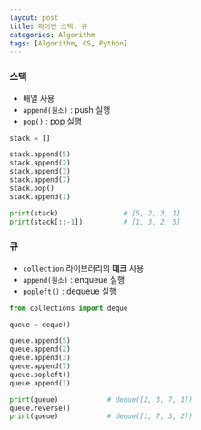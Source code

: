 ```yaml
---
layout: post
title: 파이썬 스택, 큐
categories: Algorithm
tags: [Algorithm, CS, Python]
---
```

### 스택
- 배열 사용
- `append(원소)` : push 실행
- `pop()` : pop 실행

```python
stack = []

stack.append(5)
stack.append(2)
stack.append(3)
stack.append(7)
stack.pop()
stack.append(1)

print(stack)                # [5, 2, 3, 1]
print(stack[::-1])          # [1, 3, 2, 5]
```

### 큐
- `collection` 라이브러리의 **데크** 사용
- `append(원소)` : enqueue 실행
- `popleft()` : dequeue 실행

```python
from collections import deque

queue = deque()

queue.append(5)
queue.append(2)
queue.append(3)
queue.append(7)
queue.popleft()
queue.append(1)

print(queue)            # deque([2, 3, 7, 1])
queue.reverse()
print(queue)            # deque([1, 7, 3, 2])
```